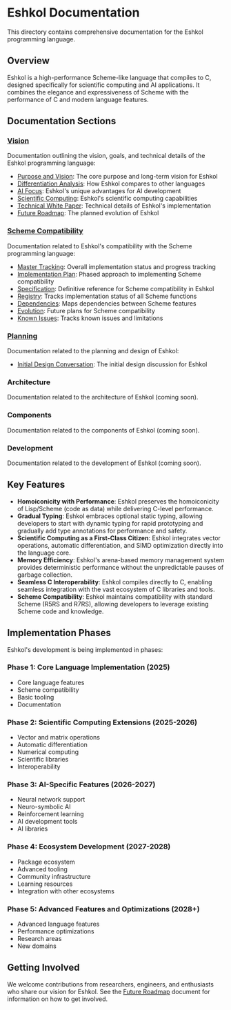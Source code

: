 # Eshkol Documentation

This directory contains comprehensive documentation for the Eshkol programming language.

## Overview

Eshkol is a high-performance Scheme-like language that compiles to C, designed specifically for scientific computing and AI applications. It combines the elegance and expressiveness of Scheme with the performance of C and modern language features.

## Documentation Sections

### [Vision](vision/README.md)

Documentation outlining the vision, goals, and technical details of the Eshkol programming language:

- [Purpose and Vision](vision/PURPOSE_AND_VISION.md): The core purpose and long-term vision for Eshkol
- [Differentiation Analysis](vision/DIFFERENTIATION_ANALYSIS.md): How Eshkol compares to other languages
- [AI Focus](vision/AI_FOCUS.md): Eshkol's unique advantages for AI development
- [Scientific Computing](vision/SCIENTIFIC_COMPUTING.md): Eshkol's scientific computing capabilities
- [Technical White Paper](vision/TECHNICAL_WHITE_PAPER.md): Technical details of Eshkol's implementation
- [Future Roadmap](vision/FUTURE_ROADMAP.md): The planned evolution of Eshkol

### [Scheme Compatibility](scheme_compatibility/README.md)

Documentation related to Eshkol's compatibility with the Scheme programming language:

- [Master Tracking](scheme_compatibility/MASTER_TRACKING.md): Overall implementation status and progress tracking
- [Implementation Plan](scheme_compatibility/IMPLEMENTATION_PLAN.md): Phased approach to implementing Scheme compatibility
- [Specification](scheme_compatibility/SPECIFICATION.md): Definitive reference for Scheme compatibility in Eshkol
- [Registry](scheme_compatibility/REGISTRY.md): Tracks implementation status of all Scheme functions
- [Dependencies](scheme_compatibility/DEPENDENCIES.md): Maps dependencies between Scheme features
- [Evolution](scheme_compatibility/EVOLUTION.md): Future plans for Scheme compatibility
- [Known Issues](scheme_compatibility/KNOWN_ISSUES.md): Tracks known issues and limitations

### [Planning](planning/README.md)

Documentation related to the planning and design of Eshkol:

- [Initial Design Conversation](planning/initial_design_conversation.md): The initial design discussion for Eshkol

### Architecture

Documentation related to the architecture of Eshkol (coming soon).

### Components

Documentation related to the components of Eshkol (coming soon).

### Development

Documentation related to the development of Eshkol (coming soon).

## Key Features

- **Homoiconicity with Performance**: Eshkol preserves the homoiconicity of Lisp/Scheme (code as data) while delivering C-level performance.
- **Gradual Typing**: Eshkol embraces optional static typing, allowing developers to start with dynamic typing for rapid prototyping and gradually add type annotations for performance and safety.
- **Scientific Computing as a First-Class Citizen**: Eshkol integrates vector operations, automatic differentiation, and SIMD optimization directly into the language core.
- **Memory Efficiency**: Eshkol's arena-based memory management system provides deterministic performance without the unpredictable pauses of garbage collection.
- **Seamless C Interoperability**: Eshkol compiles directly to C, enabling seamless integration with the vast ecosystem of C libraries and tools.
- **Scheme Compatibility**: Eshkol maintains compatibility with standard Scheme (R5RS and R7RS), allowing developers to leverage existing Scheme code and knowledge.

## Implementation Phases

Eshkol's development is being implemented in phases:

### Phase 1: Core Language Implementation (2025)
- Core language features
- Scheme compatibility
- Basic tooling
- Documentation

### Phase 2: Scientific Computing Extensions (2025-2026)
- Vector and matrix operations
- Automatic differentiation
- Numerical computing
- Scientific libraries
- Interoperability

### Phase 3: AI-Specific Features (2026-2027)
- Neural network support
- Neuro-symbolic AI
- Reinforcement learning
- AI development tools
- AI libraries

### Phase 4: Ecosystem Development (2027-2028)
- Package ecosystem
- Advanced tooling
- Community infrastructure
- Learning resources
- Integration with other ecosystems

### Phase 5: Advanced Features and Optimizations (2028+)
- Advanced language features
- Performance optimizations
- Research areas
- New domains

## Getting Involved

We welcome contributions from researchers, engineers, and enthusiasts who share our vision for Eshkol. See the [Future Roadmap](vision/FUTURE_ROADMAP.md) document for information on how to get involved.

